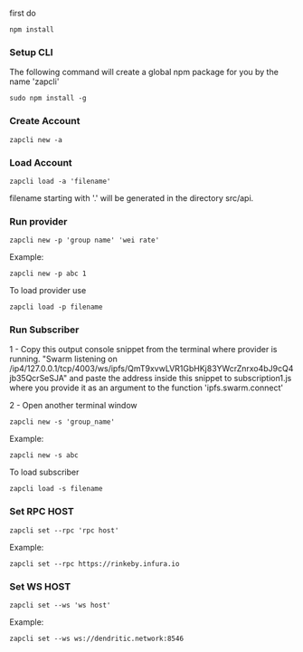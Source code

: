 first do
```
npm install
```
### Setup CLI

The following command will create a global npm package for you by the name 'zapcli'
```
sudo npm install -g
```

### Create Account


```
zapcli new -a
```
### Load Account

```
zapcli load -a 'filename'
```
filename starting with '.' will be generated in the directory src/api.
### Run provider


```
zapcli new -p 'group name' 'wei rate'
```
Example:
```
zapcli new -p abc 1
```
To load provider use
```
zapcli load -p filename
```


### Run Subscriber

1 - Copy this output console snippet from the terminal where provider is running.
"Swarm listening on /ip4/127.0.0.1/tcp/4003/ws/ipfs/QmT9xvwLVR1GbHKj83YWcrZnrxo4bJ9cQ4jb35QcrSeSJA"
and paste the address inside this snippet to subscription1.js where you provide it as an argument to the function 'ipfs.swarm.connect'

2 - Open another terminal window


```
zapcli new -s 'group_name'
```
Example:

```
zapcli new -s abc
```
To load subscriber
```
zapcli load -s filename
```

### Set RPC HOST 
```
zapcli set --rpc 'rpc host'
```
Example:

```
zapcli set --rpc https://rinkeby.infura.io
```

### Set WS HOST 
```
zapcli set --ws 'ws host'
```
Example:
```
zapcli set --ws ws://dendritic.network:8546
```
